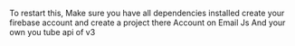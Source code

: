To restart this,
 Make sure you have all dependencies installed 
 create your firebase account and create a project there 
 Account on Email Js 
 And your own you tube api of v3
